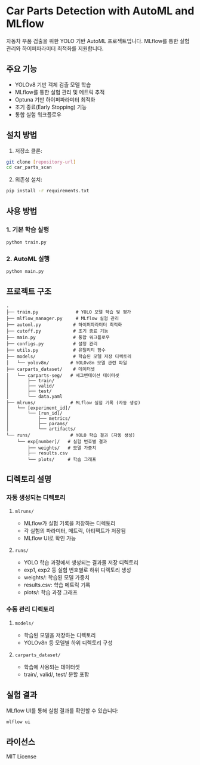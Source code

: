 # Car Parts Detection with AutoML and MLflow

자동차 부품 검출을 위한 YOLO 기반 AutoML 프로젝트입니다. MLflow를 통한 실험 관리와 하이퍼파라미터 최적화를 지원합니다.

## 주요 기능

- YOLOv8 기반 객체 검출 모델 학습
- MLflow를 통한 실험 관리 및 메트릭 추적
- Optuna 기반 하이퍼파라미터 최적화
- 조기 종료(Early Stopping) 기능
- 통합 실험 워크플로우

## 설치 방법

1. 저장소 클론:
```bash
git clone [repository-url]
cd car_parts_scan
```

2. 의존성 설치:
```bash
pip install -r requirements.txt
```

## 사용 방법

### 1. 기본 학습 실행
```bash
python train.py
```

### 2. AutoML 실행
```bash
python main.py
```

## 프로젝트 구조

```
.
├── train.py              # YOLO 모델 학습 및 평가
├── mlflow_manager.py     # MLflow 실험 관리
├── automl.py            # 하이퍼파라미터 최적화
├── cutoff.py            # 조기 종료 기능
├── main.py              # 통합 워크플로우
├── configs.py           # 설정 관리
├── utils.py             # 유틸리티 함수
├── models/              # 학습된 모델 저장 디렉토리
│   └── yolov8n/        # YOLOv8n 모델 관련 파일
├── carparts_dataset/    # 데이터셋
│   └── carparts-seg/   # 세그멘테이션 데이터셋
│       ├── train/
│       ├── valid/
│       ├── test/
│       └── data.yaml
├── mlruns/             # MLflow 실험 기록 (자동 생성)
│   └── [experiment_id]/
│       └── [run_id]/
│           ├── metrics/
│           ├── params/
│           └── artifacts/
└── runs/               # YOLO 학습 결과 (자동 생성)
    └── exp[number]/   # 실험 번호별 결과
        ├── weights/   # 모델 가중치
        ├── results.csv
        └── plots/     # 학습 그래프
```

## 디렉토리 설명

### 자동 생성되는 디렉토리

1. `mlruns/`
   - MLflow가 실험 기록을 저장하는 디렉토리
   - 각 실험의 파라미터, 메트릭, 아티팩트가 저장됨
   - MLflow UI로 확인 가능

2. `runs/`
   - YOLO 학습 과정에서 생성되는 결과물 저장 디렉토리
   - exp1, exp2 등 실험 번호별로 하위 디렉토리 생성
   - weights/: 학습된 모델 가중치
   - results.csv: 학습 메트릭 기록
   - plots/: 학습 과정 그래프

### 수동 관리 디렉토리

1. `models/`
   - 학습된 모델을 저장하는 디렉토리
   - YOLOv8n 등 모델별 하위 디렉토리 구성

2. `carparts_dataset/`
   - 학습에 사용되는 데이터셋
   - train/, valid/, test/ 분할 포함

## 실험 결과

MLflow UI를 통해 실험 결과를 확인할 수 있습니다:
```bash
mlflow ui
```

## 라이선스

MIT License 